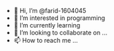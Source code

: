 - 👋 Hi, I’m @farid-1604045
- 👀 I’m interested in programming
- 🌱 I’m currently learning 
- 💞️ I’m looking to collaborate on ...
- 📫 How to reach me ...

<!---
farid-1604045/farid-1604045 is a ✨ special ✨ repository because its `README.md` (this file) appears on your GitHub profile.
You can click the Preview link to take a look at your changes.
--->

